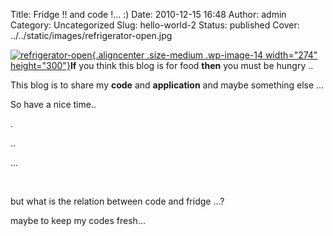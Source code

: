 Title: Fridge !! and code !... :)
Date: 2010-12-15 16:48
Author: admin
Category: Uncategorized
Slug: hello-world-2
Status: published
Cover: ../../static/images/refrigerator-open.jpg

[![](../../static/images/refrigerator-open.jpg "refrigerator-open"){.aligncenter .size-medium .wp-image-14 width="274" height="300"}](http://mycodee.com/wp-content/uploads/2010/12/refrigerator-open.jpg)**If** you think this blog is for food **then** you must be hungry ..

This blog is to share my **code** and **application** and maybe something else ...

So have a nice time..

.

..

...

 

but what is the relation between code and fridge ...?

maybe to keep my codes fresh...
